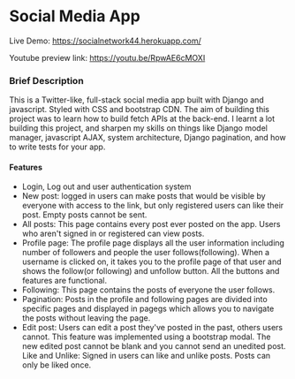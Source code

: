 # Social Media App

Live Demo: https://socialnetwork44.herokuapp.com/

Youtube preview link: https://youtu.be/RpwAE6cMOXI

### Brief Description

This is a Twitter-like, full-stack social media app built with Django and javascript. Styled with CSS and bootstrap CDN. The aim of building this project was to learn how to build fetch APIs at the back-end. I learnt a lot building this project, and sharpen my skills on things like Django model manager, javascript AJAX, system architecture, Django pagination, and how to write tests for your app.

#### Features

- Login, Log out and user authentication system
- New post: logged in users can make posts that would be visible by everyone with access to the link, but only registered users can like their post. Empty posts cannot be sent.
- All posts: This page contains every post ever posted on the app. Users who aren't signed in or registered can view posts.
- Profile page: The profile page displays all the user information including number of followers and people the user follows(following). When a username is clicked on, it takes you to the profile page of that user and shows the follow(or following) and unfollow button. All the buttons and features are functional.
- Following: This page contains the posts of everyone the user follows.
- Pagination: Posts in the profile and following pages are divided into specific pages and displayed in pagegs which allows you to navigate the posts without leaving the page.
- Edit post: Users can edit a post they've posted in the past, others users cannot. This feature was implemented using a bootstrap modal. The new edited post cannot be blank and you cannot send an unedited post.
Like and Unlike: Signed in users can like and unlike posts. Posts can only be liked once.